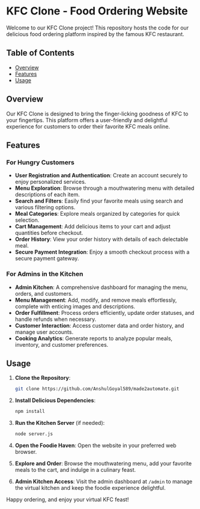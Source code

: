 # KFC Clone - Food Ordering Website

Welcome to our KFC Clone project! This repository hosts the code for our delicious food ordering platform inspired by the famous KFC restaurant.

## Table of Contents

- [Overview](#overview)
- [Features](#features)
- [Usage](#usage)

## Overview

Our KFC Clone is designed to bring the finger-licking goodness of KFC to your fingertips. This platform offers a user-friendly and delightful experience for customers to order their favorite KFC meals online.

## Features

### For Hungry Customers
- **User Registration and Authentication**: Create an account securely to enjoy personalized services.
- **Menu Exploration**: Browse through a mouthwatering menu with detailed descriptions of each item.
- **Search and Filters**: Easily find your favorite meals using search and various filtering options.
- **Meal Categories**: Explore meals organized by categories for quick selection.
- **Cart Management**: Add delicious items to your cart and adjust quantities before checkout.
- **Order History**: View your order history with details of each delectable meal.
- **Secure Payment Integration**: Enjoy a smooth checkout process with a secure payment gateway.

### For Admins in the Kitchen
- **Admin Kitchen**: A comprehensive dashboard for managing the menu, orders, and customers.
- **Menu Management**: Add, modify, and remove meals effortlessly, complete with enticing images and descriptions.
- **Order Fulfillment**: Process orders efficiently, update order statuses, and handle refunds when necessary.
- **Customer Interaction**: Access customer data and order history, and manage user accounts.
- **Cooking Analytics**: Generate reports to analyze popular meals, inventory, and customer preferences.

## Usage

1. **Clone the Repository**:
   ```bash
   git clone https://github.com/AnshulGoyal589/made2automate.git
   ```

2. **Install Delicious Dependencies**:
   ```bash
   npm install
   ```

3. **Run the Kitchen Server** (if needed):
   ```bash
   node server.js
   ```

4. **Open the Foodie Haven**:
   Open the website in your preferred web browser.

5. **Explore and Order**:
   Browse the mouthwatering menu, add your favorite meals to the cart, and indulge in a culinary feast.

6. **Admin Kitchen Access**:
   Visit the admin dashboard at `/admin` to manage the virtual kitchen and keep the foodie experience delightful.

Happy ordering, and enjoy your virtual KFC feast!